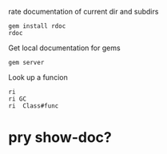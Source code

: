 rate documentation of current dir and subdirs

    gem install rdoc
    rdoc
    
Get local documentation for gems

    gem server

Look up a funcion

    ri
    ri GC
    ri  Class#func
    
# pry show-doc?